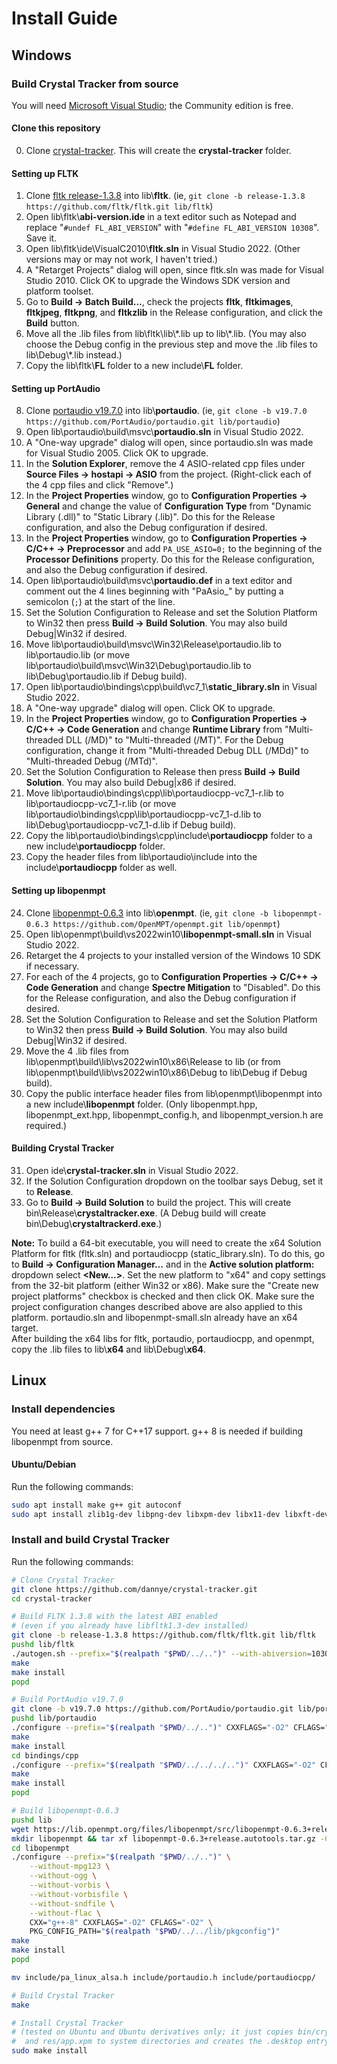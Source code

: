 # Install Guide

## Windows

### Build Crystal Tracker from source

You will need [Microsoft Visual Studio](https://visualstudio.microsoft.com/vs/); the Community edition is free.

#### Clone this repository

0. Clone [crystal-tracker](https://github.com/dannye/crystal-tracker). This will create the **crystal-tracker** folder.

#### Setting up FLTK

1. Clone [fltk release-1.3.8](https://github.com/fltk/fltk/tree/release-1.3.8) into lib\\**fltk**. (ie, `git clone -b release-1.3.8 https://github.com/fltk/fltk.git lib/fltk`)
2. Open lib\fltk\\**abi-version.ide** in a text editor such as Notepad and replace "`#undef FL_ABI_VERSION`" with "`#define FL_ABI_VERSION 10308`". Save it.
3. Open lib\fltk\ide\VisualC2010\\**fltk.sln** in Visual Studio 2022. (Other versions may or may not work, I haven't tried.)
4. A "Retarget Projects" dialog will open, since fltk.sln was made for Visual Studio 2010. Click OK to upgrade the Windows SDK version and platform toolset.
5. Go to **Build → Batch Build…**, check the projects **fltk**, **fltkimages**, **fltkjpeg**, **fltkpng**, and **fltkzlib** in the Release configuration, and click the **Build** button.
6. Move all the .lib files from lib\fltk\lib\\\*.lib up to lib\\\*.lib. (You may also choose the Debug config in the previous step and move the .lib files to lib\Debug\\\*.lib instead.)
7. Copy the lib\fltk\\**FL** folder to a new include\\**FL** folder.

#### Setting up PortAudio

8. Clone [portaudio v19.7.0](https://github.com/PortAudio/portaudio/tree/v19.7.0) into lib\\**portaudio**. (ie, `git clone -b v19.7.0 https://github.com/PortAudio/portaudio.git lib/portaudio`)
9. Open lib\portaudio\build\msvc\\**portaudio.sln** in Visual Studio 2022.
10. A "One-way upgrade" dialog will open, since portaudio.sln was made for Visual Studio 2005. Click OK to upgrade.
11. In the **Solution Explorer**, remove the 4 ASIO-related cpp files under **Source Files → hostapi → ASIO** from the project. (Right-click each of the 4 cpp files and click "Remove".)
12. In the **Project Properties** window, go to **Configuration Properties → General** and change the value of **Configuration Type** from "Dynamic Library (.dll)" to "Static Library (.lib)". Do this for the Release configuration, and also the Debug configuration if desired.
13. In the **Project Properties** window, go to **Configuration Properties → C/C++ → Preprocessor** and add `PA_USE_ASIO=0;` to the beginning of the **Processor Definitions** property. Do this for the Release configuration, and also the Debug configuration if desired.
14. Open lib\portaudio\build\msvc\\**portaudio.def** in a text editor and comment out the 4 lines beginning with "PaAsio_" by putting a semicolon (`;`) at the start of the line.
15. Set the Solution Configuration to Release and set the Solution Platform to Win32 then press **Build → Build Solution**. You may also build Debug|Win32 if desired.
16. Move lib\portaudio\build\msvc\Win32\Release\portaudio.lib to lib\portaudio.lib (or move lib\portaudio\build\msvc\Win32\Debug\portaudio.lib to lib\Debug\portaudio.lib if Debug build).
17. Open lib\portaudio\bindings\cpp\build\vc7_1\\**static_library.sln** in Visual Studio 2022.
18. A "One-way upgrade" dialog will open. Click OK to upgrade.
19. In the **Project Properties** window, go to **Configuration Properties → C/C++ → Code Generation** and change **Runtime Library** from "Multi-threaded DLL (/MD)" to "Multi-threaded (/MT)". For the Debug configuration, change it from "Multi-threaded Debug DLL (/MDd)" to "Multi-threaded Debug (/MTd)".
20. Set the Solution Configuration to Release then press **Build → Build Solution**. You may also build Debug|x86 if desired.
21. Move lib\portaudio\bindings\cpp\lib\portaudiocpp-vc7_1-r.lib to lib\portaudiocpp-vc7_1-r.lib (or move lib\portaudio\bindings\cpp\lib\portaudiocpp-vc7_1-d.lib to lib\Debug\portaudiocpp-vc7_1-d.lib if Debug build).
22. Copy the lib\portaudio\bindings\cpp\include\\**portaudiocpp** folder to a new include\\**portaudiocpp** folder.
23. Copy the header files from lib\portaudio\include into the include\\**portaudiocpp** folder as well.

#### Setting up libopenmpt

24. Clone [libopenmpt-0.6.3](https://github.com/OpenMPT/openmpt/tree/libopenmpt-0.6.3) into lib\\**openmpt**. (ie, `git clone -b libopenmpt-0.6.3 https://github.com/OpenMPT/openmpt.git lib/openmpt`)
25. Open lib\openmpt\build\vs2022win10\\**libopenmpt-small.sln** in Visual Studio 2022.
26. Retarget the 4 projects to your installed version of the Windows 10 SDK if necessary.
27. For each of the 4 projects, go to **Configuration Properties → C/C++ → Code Generation** and change **Spectre Mitigation** to "Disabled". Do this for the Release configuration, and also the Debug configuration if desired.
28. Set the Solution Configuration to Release and set the Solution Platform to Win32 then press **Build → Build Solution**. You may also build Debug|Win32 if desired.
29. Move the 4 .lib files from lib\openmpt\build\lib\vs2022win10\x86\Release to lib (or from lib\openmpt\build\lib\vs2022win10\x86\Debug to lib\Debug if Debug build).
30. Copy the public interface header files from lib\openmpt\libopenmpt into a new include\\**libopenmpt** folder. (Only libopenmpt.hpp, libopenmpt_ext.hpp, libopenmpt_config.h, and libopenmpt_version.h are required.)

#### Building Crystal Tracker

31. Open ide\\**crystal-tracker.sln** in Visual Studio 2022.
32. If the Solution Configuration dropdown on the toolbar says Debug, set it to **Release**.
33. Go to **Build → Build Solution** to build the project. This will create bin\Release\\**crystaltracker.exe**. (A Debug build will create bin\Debug\\**crystaltrackerd.exe**.)

**Note:** To build a 64-bit executable, you will need to create the x64 Solution Platform for fltk (fltk.sln) and portaudiocpp (static_library.sln). To do this, go to **Build → Configuration Manager…** and in the **Active solution platform:** dropdown select **<New…>**. Set the new platform to "x64" and copy settings from the 32-bit platform (either Win32 or x86). Make sure the "Create new project platforms" checkbox is checked and then click OK. Make sure the project configuration changes described above are also applied to this platform. portaudio.sln and libopenmpt-small.sln already have an x64 target.  
After building the x64 libs for fltk, portaudio, portaudiocpp, and openmpt, copy the .lib files to lib\\**x64** and lib\Debug\\**x64**.


## Linux

### Install dependencies

You need at least g++ 7 for C++17 support.
g++ 8 is needed if building libopenmpt from source.

#### Ubuntu/Debian

Run the following commands:

```bash
sudo apt install make g++ git autoconf
sudo apt install zlib1g-dev libpng-dev libxpm-dev libx11-dev libxft-dev libxinerama-dev libfontconfig1-dev x11proto-xext-dev libxrender-dev libxfixes-dev
```

### Install and build Crystal Tracker

Run the following commands:

```bash
# Clone Crystal Tracker
git clone https://github.com/dannye/crystal-tracker.git
cd crystal-tracker

# Build FLTK 1.3.8 with the latest ABI enabled
# (even if you already have libfltk1.3-dev installed)
git clone -b release-1.3.8 https://github.com/fltk/fltk.git lib/fltk
pushd lib/fltk
./autogen.sh --prefix="$(realpath "$PWD/../..")" --with-abiversion=10308
make
make install
popd

# Build PortAudio v19.7.0
git clone -b v19.7.0 https://github.com/PortAudio/portaudio.git lib/portaudio
pushd lib/portaudio
./configure --prefix="$(realpath "$PWD/../..")" CXXFLAGS="-O2" CFLAGS="-O2"
make
make install
cd bindings/cpp
./configure --prefix="$(realpath "$PWD/../../../..")" CXXFLAGS="-O2" CFLAGS="-O2"
make
make install
popd

# Build libopenmpt-0.6.3
pushd lib
wget https://lib.openmpt.org/files/libopenmpt/src/libopenmpt-0.6.3+release.autotools.tar.gz
mkdir libopenmpt && tar xf libopenmpt-0.6.3+release.autotools.tar.gz -C libopenmpt --strip-components=1
cd libopenmpt
./configure --prefix="$(realpath "$PWD/../..")" \
	--without-mpg123 \
	--without-ogg \
	--without-vorbis \
	--without-vorbisfile \
	--without-sndfile \
	--without-flac \
	CXX="g++-8" CXXFLAGS="-O2" CFLAGS="-O2" \
	PKG_CONFIG_PATH="$(realpath "$PWD/../../lib/pkgconfig")"
make
make install
popd

mv include/pa_linux_alsa.h include/portaudio.h include/portaudiocpp/

# Build Crystal Tracker
make

# Install Crystal Tracker
# (tested on Ubuntu and Ubuntu derivatives only; it just copies bin/crystaltracker
#  and res/app.xpm to system directories and creates the .desktop entry)
sudo make install
```
